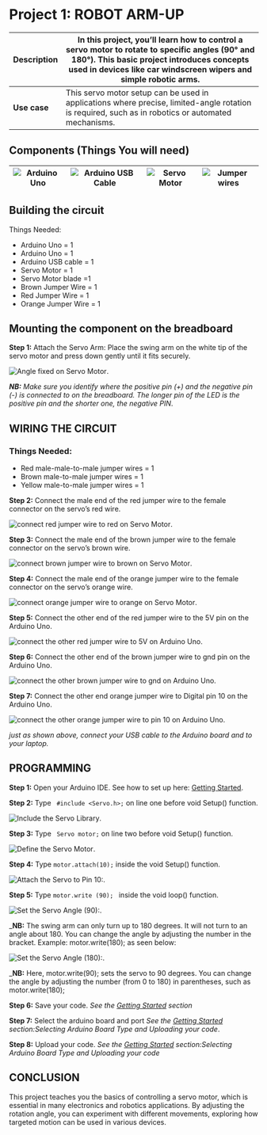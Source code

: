 # Project 1: ROBOT ARM-UP

| **Description** | In this project, you’ll learn how to control a servo motor to rotate to specific angles (90° and 180°). This basic project introduces concepts used in devices like car windscreen wipers and simple robotic arms. |
| --------------- | ------------------------------------------------------------------------------------------------------------------------------------------------------------------------------------------------------------------ |
| **Use case**    | This servo motor setup can be used in applications where precise, limited-angle rotation is required, such as in robotics or automated mechanisms.                                                                 |

## Components (Things You will need)

| ![Arduino Uno](../../assets/components/arduino.png) | ![Arduino USB Cable](../../assets/components/USB_Cable.png) | ![Servo Motor](../../assets/components/servomotor.png) | ![Jumper wires](../../assets/components/jump_wire.png) |
| --------------------------------------------------- | ----------------------------------------------------------- | ------------------------------------------------------ | ------------------------------------------------------ |

## Building the circuit

Things Needed:

- Arduino Uno = 1
- Arduino Uno = 1
- Arduino USB cable = 1
- Servo Motor = 1
- Servo Motor blade =1
- Brown Jumper Wire = 1
- Red Jumper Wire = 1
- Orange Jumper Wire = 1

## Mounting the component on the breadboard

**Step 1:** Attach the Servo Arm: Place the swing arm on the white tip of the servo motor and press down gently until it fits securely.

![Angle fixed on Servo Motor](../../assets/1.0/Servo_Motor/One_Angle/servo.jpg).

_**NB:** Make sure you identify where the positive pin (+) and the negative pin (-) is connected to on the breadboard. The longer pin of the LED is the positive pin and the shorter one, the negative PIN_.

## WIRING THE CIRCUIT

### Things Needed:

- Red male-male-to-male jumper wires = 1
- Brown male-to-male jumper wires = 1
- Yellow male-to-male jumper wires = 1

**Step 2:** Connect the male end of the red jumper wire to the female connector on the servo’s red wire.

![connect red jumper wire to red on Servo Motor](../../assets/1.0/Servo_Motor/One_Angle/red_servo.jpg).

**Step 3:** Connect the male end of the brown jumper wire to the female connector on the servo’s brown wire.

![connect brown jumper wire to brown on Servo Motor](../../assets/1.0/Servo_Motor/One_Angle/brown_servo.jpg).

**Step 4:** Connect the male end of the orange jumper wire to the female connector on the servo’s orange wire.

![connect orange jumper wire to orange on Servo Motor](../../assets/1.0/Servo_Motor/One_Angle/orange_servo.jpg).

**Step 5:** Connect the other end of the red jumper wire to the 5V pin on the Arduino Uno.

![connect the other red jumper wire to 5V on Arduino Uno](../../assets/1.0/Servo_Motor/One_Angle/red_5v.jpg).

**Step 6:** Connect the other end of the brown jumper wire to gnd pin on the Arduino Uno.

![connect the other brown jumper wire to gnd on Arduino Uno](../../assets/1.0/Servo_Motor/One_Angle/brown_gnd.jpg).

**Step 7:** Connect the other end orange jumper wire to Digital pin 10 on the Arduino Uno.

![connect the other orange jumper wire to pin 10 on Arduino Uno](../../assets/1.0/Servo_Motor/One_Angle/orange_10.jpg).

_just as shown above, connect your USB cable to the Arduino board and to your laptop._

## PROGRAMMING

**Step 1:** Open your Arduino IDE. See how to set up here: [Getting Started](../../../../README.md#getting-started).

**Step 2:** Type ` #include <Servo.h>;` on line one before void Setup() function.

![Include the Servo Library](../../assets/1.0/Servo_Motor/One_Angle/library.jpg).

**Step 3:** Type ` Servo motor;` on line two before void Setup() function.

![Define the Servo Motor](../../assets/1.0/Servo_Motor/One_Angle/servo_Define.jpg).

**Step 4:** Type `motor.attach(10);` inside the void Setup() function.

![Attach the Servo to Pin 10:](../../assets/1.0/Servo_Motor/One_Angle/attach.jpg).

**Step 5:** Type `motor.write (90); ` inside the void loop() function.

![Set the Servo Angle (90):](../../assets/1.0/Servo_Motor/One_Angle/write.jpg).

\_**NB:** The swing arm can only turn up to 180 degrees. It will not turn to an angle about 180. You can change the angle by adjusting the number in the bracket. Example: motor.write(180); as seen below:

![Set the Servo Angle (180):](../../assets/1.0/Servo_Motor/One_Angle/write_180.jpg).

\_**NB:** Here, motor.write(90); sets the servo to 90 degrees. You can change the angle by adjusting the number (from 0 to 180) in parentheses, such as motor.write(180);

**Step 6:** Save your code. _See the [Getting Started](../../../../README.md#getting-started) section_

**Step 7:** Select the arduino board and port _See the [Getting Started](../../../../README.md#getting-started) section:Selecting Arduino Board Type and Uploading your code_.

**Step 8:** Upload your code. _See the [Getting Started](../../../../README.md#getting-started) section:Selecting Arduino Board Type and Uploading your code_

## CONCLUSION

This project teaches you the basics of controlling a servo motor, which is essential in many electronics and robotics applications. By adjusting the rotation angle, you can experiment with different movements, exploring how targeted motion can be used in various devices.

